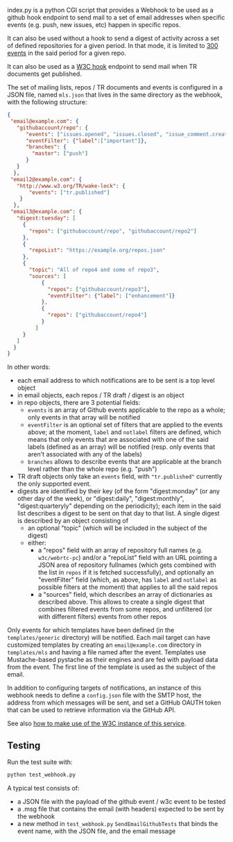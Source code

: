 index.py is a python CGI script that provides a Webhook to be used as a github hook endpoint to send mail to a set of email addresses when specific events (e.g. push, new issues, etc) happen in specific repos.

It can also be used without a hook to send a digest of activity across a set of defined repositories for a given period. In that mode, it is limited to [300 events](https://developer.github.com/v3/activity/events/#list-repository-events) in the said period for a given repo.

It can also be used as a [W3C hook](https://w3c.github.io/w3c-api/webhooks) endpoint to send mail when TR documents get published.

The set of mailing lists, repos / TR documents and events is configured in a JSON file, named `mls.json` that lives in the same directory as the webhook, with the following structure:
```json
{
 "email@example.com": {
   "githubaccount/repo": {
      "events": ["issues.opened", "issues.closed", "issue_comment.created", "pull_request.opened", "pull_request.labeled"],
      "eventFilter": {"label":["important"]},
      "branches": {
        "master": ["push"]
      }
   }
  },
 "email2@example.com": {
   "http://www.w3.org/TR/wake-lock": {
       "events": ["tr.published"]
    }
  },
 "email3@example.com": {
   "digest:tuesday": [
     {
       "repos": ["githubaccount/repo", "githubaccount/repo2"]
     },
     {
       "repoList": "https://example.org/repos.json"
     },
     {
       "topic": "All of repo4 and some of repo3", 
       "sources": [
           {
             "repos": ["githubaccount/repo3"],
             "eventFilter": {"label": ["enhancement"]}
           },
           {
             "repos": ["githubaccount/repo4"]
           }
         ]
     }
   ]
  }
}
```

In other words:
* each email address to which notifications are to be sent is a top level object
* in email objects, each repos / TR draft / digest is an object
* in repo objects, there are 3 potential fields:
  * `events` is an array of Github events applicable to the repo as a whole; only events in that array will be notified
  * `eventFilter` is an optional set of filters that are applied to the events above; at the moment, `label` and `notlabel` filters are defined, which means that only events that are associated with one of the said labels (defined as an array) will be notified (resp. only events that aren't associated with any of the labels)
  * `branches` allows to describe events that are applicable at the branch level rather than the whole repo (e.g. "push")
* TR draft objects only take an `events` field, with `"tr.published"` currently the only supported event.
* digests are identified by their key (of the form "digest:monday" (or any other day of the week), or "digest:daily", "digest:monthly", "digest:quarteryly" depending on the periodicity); each item in the said list describes a digest to be sent on that day to that list. A single digest is described by an object consisting of 
  * an optional "topic" (which will be included in the subject of the digest)
  * either:
    * a "repos" field with an array of repository full names (e.g. `w3c/webrtc-pc`) and/or a "repoList" field with an URL pointing a JSON area of repository fullnames (which gets combined with the list in `repos` if it is fetched successfully), and optionally an "eventFilter" field (which, as above, has `label` and `notlabel` as possible filters at the moment) that applies to all the said repos
    * a "sources" field, which describes an array of dictionaries as described above. This allows to create a single digest that combines filtered events from some repos, and unfiltered (or with different filters) events from other repos

Only events for which templates have been defined (in the `templates/generic` directory) will be notified. Each mail target can have customized templates by creating an `email@example.com` directory in `templates/mls` and having a file named after the event. Templates use Mustache-based pystache as their engines and are fed with payload data from the event. The first line of the template is used as the subject of the email.

In addition to configuring targets of notifications, an instance of this webhook needs to define a `config.json` file with the SMTP host, the address from which messages will be sent, and set a GitHub OAUTH token that can be used to retrieve information via the GitHub API.

See also [how to make use of the W3C instance of this service](https://github.com/w3c/github-notify-ml-config).

## Testing
Run the test suite with:
```sh
python test_webhook.py
```

A typical test consists of:
* a JSON file with the payload of the github event / w3c event to be tested
* a .msg file that contains the email (with headers) expected to be sent by the webhook
* a new method in `test_webhook.py` `SendEmailGithubTests` that binds the event name, with the JSON file, and the email message
